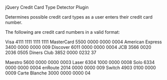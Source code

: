 jQuery Credit Card Type Detector Plugin

Determines possible credit card types as a user enters their credit card number.

The following are credit card numbers in a valid format:

Visa	4111 1111 1111 1111
MasterCard	5500 0000 0000 0004
American Express	3400 0000 0000 009
Discover	6011 0000 0000 0004
JCB	3566 0020 2036 0505
Diners Club	3852 0000 0232 37


Maestro 5600 0000 0000 0003
Laser	6304 1000 0000 0008
Solo	6334 0000 0000 0004
enRoute	2014 0000 0000 009
Switch	4903 0100 0000 0009
Carte Blanche	3000 0000 0000 04


